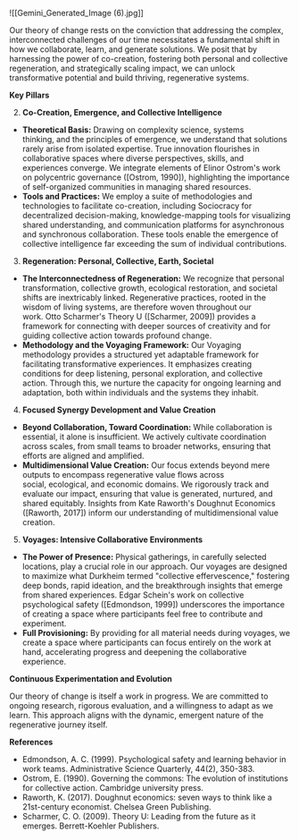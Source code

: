 ![[Gemini_Generated_Image (6).jpg]]

Our theory of change rests on the conviction that addressing the complex, interconnected challenges of our time necessitates a fundamental shift in how we collaborate, learn, and generate solutions. We posit that by harnessing the power of co-creation, fostering both personal and collective regeneration, and strategically scaling impact, we can unlock transformative potential and build thriving, regenerative systems.

**Key Pillars**

2. **Co-Creation, Emergence, and Collective Intelligence**

- **Theoretical Basis:** Drawing on complexity science, systems thinking, and the principles of emergence, we understand that solutions rarely arise from isolated expertise. True innovation flourishes in collaborative spaces where diverse perspectives, skills, and experiences converge. We integrate elements of Elinor Ostrom's work on polycentric governance ([Ostrom, 1990]), highlighting the importance of self-organized communities in managing shared resources.
- **Tools and Practices:** We employ a suite of methodologies and technologies to facilitate co-creation, including Sociocracy for decentralized decision-making, knowledge-mapping tools for visualizing shared understanding, and communication platforms for asynchronous and synchronous collaboration. These tools enable the emergence of collective intelligence far exceeding the sum of individual contributions.

3. **Regeneration: Personal, Collective, Earth, Societal**

- **The Interconnectedness of Regeneration:** We recognize that personal transformation, collective growth, ecological restoration, and societal shifts are inextricably linked. Regenerative practices, rooted in the wisdom of living systems, are therefore woven throughout our work. Otto Scharmer's Theory U ([Scharmer, 2009]) provides a framework for connecting with deeper sources of creativity and for guiding collective action towards profound change.
- **Methodology and the Voyaging Framework:** Our Voyaging methodology provides a structured yet adaptable framework for facilitating transformative experiences. It emphasizes creating conditions for deep listening, personal exploration, and collective action. Through this, we nurture the capacity for ongoing learning and adaptation, both within individuals and the systems they inhabit.

4. **Focused Synergy Development and Value Creation**

- **Beyond Collaboration, Toward Coordination:** While collaboration is essential, it alone is insufficient. We actively cultivate coordination across scales, from small teams to broader networks, ensuring that efforts are aligned and amplified.
- **Multidimensional Value Creation:** Our focus extends beyond mere outputs to encompass regenerative value flows across social, ecological, and economic domains. We rigorously track and evaluate our impact, ensuring that value is generated, nurtured, and shared equitably. Insights from Kate Raworth's Doughnut Economics ([Raworth, 2017]) inform our understanding of multidimensional value creation.

5. **Voyages: Intensive Collaborative Environments**

- **The Power of Presence:** Physical gatherings, in carefully selected locations, play a crucial role in our approach. Our voyages are designed to maximize what Durkheim termed "collective effervescence," fostering deep bonds, rapid ideation, and the breakthrough insights that emerge from shared experiences. Edgar Schein's work on collective psychological safety ([Edmondson, 1999]) underscores the importance of creating a space where participants feel free to contribute and experiment.
- **Full Provisioning:** By providing for all material needs during voyages, we create a space where participants can focus entirely on the work at hand, accelerating progress and deepening the collaborative experience.

**Continuous Experimentation and Evolution**

Our theory of change is itself a work in progress. We are committed to ongoing research, rigorous evaluation, and a willingness to adapt as we learn. This approach aligns with the dynamic, emergent nature of the regenerative journey itself.

**References**

- Edmondson, A. C. (1999). Psychological safety and learning behavior in work teams. Administrative Science Quarterly, 44(2), 350-383.
- Ostrom, E. (1990). Governing the commons: The evolution of institutions for collective action. Cambridge university press.
- Raworth, K. (2017). Doughnut economics: seven ways to think like a 21st-century economist. Chelsea Green Publishing.
- Scharmer, C. O. (2009). Theory U: Leading from the future as it emerges. Berrett-Koehler Publishers.